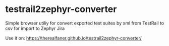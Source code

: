 # testrail2zephyr-converter
Simple browser utiliy for convert exported test suites by xml from TestRail to csv for import to Zephyr Jira 

Use it on:
https://therealfaner.github.io/testrail2zephyr-converter/

